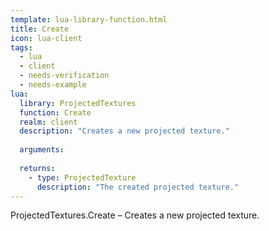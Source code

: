 ```yaml
---
template: lua-library-function.html
title: Create
icon: lua-client
tags:
  - lua
  - client
  - needs-verification
  - needs-example
lua:
  library: ProjectedTextures
  function: Create
  realm: client
  description: "Creates a new projected texture."
  
  arguments:
  
  returns:
    - type: ProjectedTexture
      description: "The created projected texture."
---
```


<div class="lua__search__keywords">
ProjectedTextures.Create &#x2013; Creates a new projected texture.
</div>
